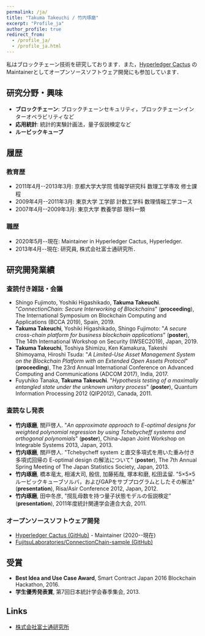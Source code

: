 ```yaml
---
permalink: /ja/
title: "Takuma Takeuchi / 竹内琢磨"
excerpt: "Profile_ja"
author_profile: true
redirect_from:
  - /profile_ja/
  - /profile_ja.html
---
```


私はブロックチェーン技術を研究しております．また，[Hyperledger Cactus](https://www.hyperledger.org/use/cactus) のMaintainerとしてオープンソースソフトウェア開発にも参加しています．

## 研究分野・興味

- **ブロックチェーン**: ブロックチェーンセキュリティ，ブロックチェーンインターオペラビリティなど
- **応用統計**: 統計的実験計画法，量子仮説検定など
- **ルービックキューブ**

## 履歴

### 教育歴

- 2011年4月--2013年3月: 京都大学大学院 情報学研究科 数理工学専攻 修士課程
- 2009年4月--2011年3月: 東京大学 工学部 計数工学科 数理情報工学コース
- 2007年4月--2009年3月: 東京大学 教養学部 理科一類

### 職歴

- 2020年5月--現在: Maintainer in Hyperledger Cactus, Hyperledger.
- 2013年4月--現在: 研究員, 株式会社富士通研究所．

## 研究開発業績

### 査読付き雑誌・会議

- Shingo Fujimoto, Yoshiki Higashikado, **Takuma Takeuchi**. "*ConnectionChain: Secure Interworking of Blockchains*" (**proceeding**), The International Symposium on Blockchain Computing and Applications (BCCA 2019), Spain, 2019.
- **Takuma Takeuchi**, Yoshiki Higashikado, Shingo Fujimoto: "*A secure cross-chain platform for business blockchain applications*" (**poster**), The 14th International Workshop on Security (IWSEC2019), Japan, 2019.
- **Takuma Takeuchi**, Toshiya Shimizu, Ken Kamakura, Takeshi Shimoyama, Hiroshi Tsuda: "*A Limited-Use Asset Management System on the Blockchain Platform with an Extended Open Assets Protocol*" (**proceeding**), The 23rd Annual International Conference on Advanced Computing and Communications (ADCOM 2017), India, 2017.
- Fuyuhiko Tanaka, **Takuma Takeuchi**. "*Hypothesis testing of a maximally entangled state under the unknown unitary process*" (**poster**), Quantum Information Processing 2012 (QIP2012), Canada, 2011.

### 査読なし発表

- **竹内琢磨**, 關戸啓人. "*An approximate approach to E-optimal designs for weighted polynomial regression by using Tchebycheff systems and orthogonal polynomials*" (**poster**), China-Japan Joint Workshop on Integrable Systems 2013, Japan, 2013.
- **竹内琢磨**, 關戸啓人. "Tchebycheff system と直交多項式を用いた重み付き多項式回帰の E-optimal design の解法について" (**poster**), The 7th Annual Spring Meeting of The Japan Statistics Society, Japan, 2013.
- **竹内琢磨**, 橋本竜太, 相浦大司, 殷信, 加藤拓哉, 塚本和磨, 松田孟留. "5×5×5ルービックキューブソルバ，およびGAPをサブプログラムとしたその解法" (**presentation**), Risa/Asir Conference 2012, Japan, 2012.
- **竹内琢磨**, 田中冬彦, "撹乱母数を持つ量子状態モデルの仮説検定" (**presentation**), 2011年度統計関連学会連合大会, 2011.

### オープンソースソフトウェア開発

- [Hyperledger Cactus (GitHub)](https://github.com/hyperledger/cactus) - Maintainer (2020--現在)
- [FujitsuLaboratories/ConnectionChain-sample (GitHub)](https://github.com/FujitsuLaboratories/ConnectionChain-sample)

## 受賞

- **Best Idea and Use Case Award**, Smart Contract Japan 2016 Blockchain Hackathon, 2016.
- **学生優秀発表賞**, 第7回日本統計学会春季集会, 2013.

## Links
- [株式会社富士通研究所](https://www.fujitsu.com/jp/group/labs/)